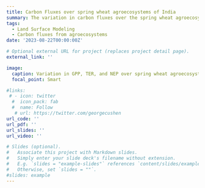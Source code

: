 ```yaml
---
title: Carbon Fluxes over spring wheat agroecosystems of India
summary: The variation in carbon fluxes over the spring wheat agroecosystems of India during 1980 to 2015 was studied in this project
tags:
  - Land Surface Modeling
  - Carbon fluxes from agroecosystems
date: '2023-08-22T00:00:00Z'

# Optional external URL for project (replaces project detail page).
external_link: ''

image:
  caption: Variation in GPP, TER, and NEP over spring wheat agroecosystems
  focal_point: Smart

#links:
 # - icon: twitter
  #  icon_pack: fab
  #  name: Follow
   # url: https://twitter.com/georgecushen
url_code: ''
url_pdf: ''
url_slides: ''
url_video: ''

# Slides (optional).
#   Associate this project with Markdown slides.
#   Simply enter your slide deck's filename without extension.
#   E.g. `slides = "example-slides"` references `content/slides/example-slides.md`.
#   Otherwise, set `slides = ""`.
#slides: example
---
```

